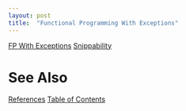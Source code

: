 ```yaml
---
layout: post
title:  "Functional Programming With Exceptions"
---
```

[FP With Exceptions](https://github.com/guitarvydas/guitarvydas.github.io/blob/master/assets/2021-06-17-function%20with%20exceptions-functional%20with%20exception.svg)
[Snippability](https://github.com/guitarvydas/guitarvydas.github.io/blob/master/assets/2021-06-17-function%20with%20exceptions-snippability.svg)
# See Also

[References](https://guitarvydas.github.io/2021/01/14/References.html)
[Table of Contents](https://guitarvydas.github.io/2021/05/14/Table-Of-Contents.html)

<script src="https://utteranc.es/client.js" 
        repo="guitarvydas/guitarvydas.github.io" 
        issue-term="pathname" 
        theme="github-light" 
        crossorigin="anonymous" 
        async> 
</script> 
